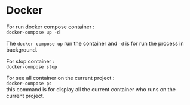 # Docker

For run docker compose container :   
    `docker-compose up -d`  

The `docker compose up` run the container and `-d` is for run the process in background.

For stop container :  
    `docker-compose stop`  

For see all container on the current project :  
    `docker-compose ps`  
this command is for display all the current container who runs on the current project.

